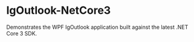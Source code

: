 # IgOutlook-NetCore3
Demonstrates the WPF IgOutlook application built against the latest .NET Core 3 SDK.

